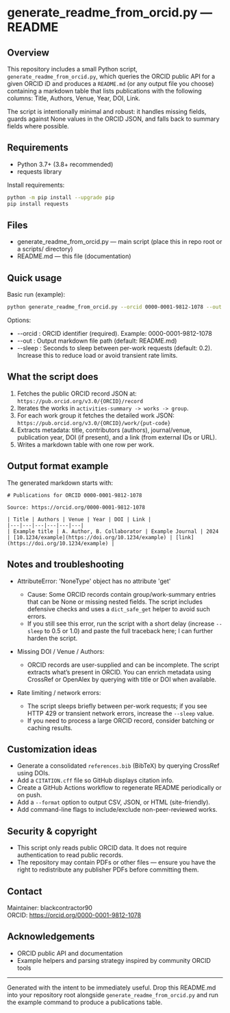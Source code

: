 # generate_readme_from_orcid.py — README

Overview
--------
This repository includes a small Python script, `generate_readme_from_orcid.py`, which queries the ORCID public API for a given ORCID iD and produces a `README.md` (or any output file you choose) containing a markdown table that lists publications with the following columns: Title, Authors, Venue, Year, DOI, Link.

The script is intentionally minimal and robust: it handles missing fields, guards against None values in the ORCID JSON, and falls back to summary fields where possible.

Requirements
------------
- Python 3.7+ (3.8+ recommended)
- requests library

Install requirements:
```bash
python -m pip install --upgrade pip
pip install requests
```

Files
-----
- generate_readme_from_orcid.py — main script (place this in repo root or a scripts/ directory)
- README.md — this file (documentation)

Quick usage
-----------
Basic run (example):
```bash
python generate_readme_from_orcid.py --orcid 0000-0001-9812-1078 --out README_ORCID.md
```

Options:
- --orcid : ORCID identifier (required). Example: 0000-0001-9812-1078
- --out   : Output markdown file path (default: README.md)
- --sleep : Seconds to sleep between per-work requests (default: 0.2). Increase this to reduce load or avoid transient rate limits.

What the script does
-------------------
1. Fetches the public ORCID record JSON at:
   `https://pub.orcid.org/v3.0/{ORCID}/record`
2. Iterates the works in `activities-summary -> works -> group`.
3. For each work group it fetches the detailed work JSON:
   `https://pub.orcid.org/v3.0/{ORCID}/work/{put-code}`
4. Extracts metadata: title, contributors (authors), journal/venue, publication year, DOI (if present), and a link (from external IDs or URL).
5. Writes a markdown table with one row per work.

Output format example
---------------------
The generated markdown starts with:
```
# Publications for ORCID 0000-0001-9812-1078

Source: https://orcid.org/0000-0001-9812-1078

| Title | Authors | Venue | Year | DOI | Link |
|---|---|---|---|---|---|
| Example title | A. Author, B. Collaborator | Example Journal | 2024 | [10.1234/example](https://doi.org/10.1234/example) | [link](https://doi.org/10.1234/example) |
```

Notes and troubleshooting
-------------------------
- AttributeError: 'NoneType' object has no attribute 'get'
  - Cause: Some ORCID records contain group/work-summary entries that can be None or missing nested fields. The script includes defensive checks and uses a `dict_safe_get` helper to avoid such errors.
  - If you still see this error, run the script with a short delay (increase `--sleep` to 0.5 or 1.0) and paste the full traceback here; I can further harden the script.

- Missing DOI / Venue / Authors:
  - ORCID records are user-supplied and can be incomplete. The script extracts what’s present in ORCID. You can enrich metadata using CrossRef or OpenAlex by querying with title or DOI when available.

- Rate limiting / network errors:
  - The script sleeps briefly between per-work requests; if you see HTTP 429 or transient network errors, increase the `--sleep` value.
  - If you need to process a large ORCID record, consider batching or caching results.

Customization ideas
-------------------
- Generate a consolidated `references.bib` (BibTeX) by querying CrossRef using DOIs.
- Add a `CITATION.cff` file so GitHub displays citation info.
- Create a GitHub Actions workflow to regenerate README periodically or on push.
- Add a `--format` option to output CSV, JSON, or HTML (site-friendly).
- Add command-line flags to include/exclude non-peer-reviewed works.

Security & copyright
--------------------
- This script only reads public ORCID data. It does not require authentication to read public records.
- The repository may contain PDFs or other files — ensure you have the right to redistribute any publisher PDFs before committing them.

Contact
-------
Maintainer: blackcontractor90  
ORCID: https://orcid.org/0000-0001-9812-1078

Acknowledgements
----------------
- ORCID public API and documentation
- Example helpers and parsing strategy inspired by community ORCID tools

--- 

Generated with the intent to be immediately useful. Drop this README.md into your repository root alongside `generate_readme_from_orcid.py` and run the example command to produce a publications table.

